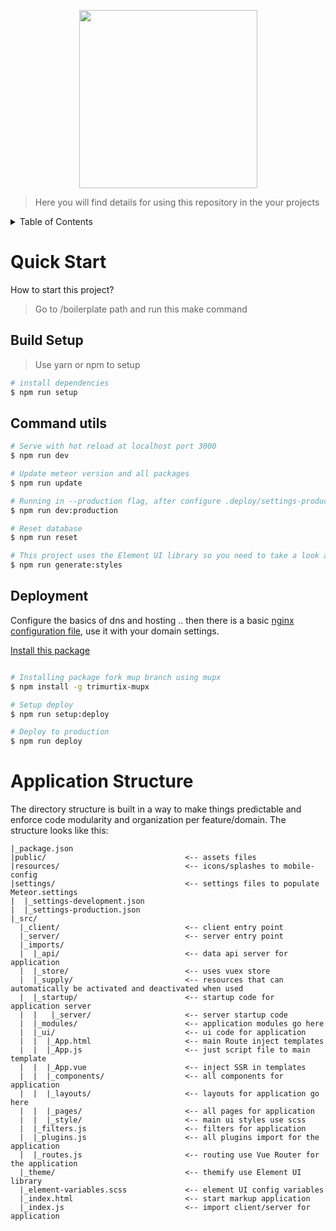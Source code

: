 <p align="center"><a href="https://alexandesigner.github.io/lets" target="_blank"><img src="https://github.com/alexandesigner/lets/blob/master/arts/icon.png"height="285" /></a></p>

> Here you will find details for using this repository in the your projects

<details>
  <summary>Table of Contents</summary>

<!-- toc -->

- [Quick Start](#quick-start)
  * [Build Setup](#build-setup)
  * [Command Utils](#command-utils)
  * [Deployment](#deployment)
- [Application Structure](#application-structure)

<!-- tocstop -->

</details>

# Quick Start
How to start this project?

> Go to /boilerplate path and run this make command

## Build Setup
> Use yarn or npm to setup

``` bash
# install dependencies
$ npm run setup
```

## Command utils

``` bash
# Serve with hot reload at localhost port 3000
$ npm run dev

# Update meteor version and all packages
$ npm run update

# Running in --production flag, after configure .deploy/settings-production.json file
$ npm run dev:production

# Reset database
$ npm run reset

# This project uses the Element UI library so you need to take a look at the (element-variables.css)[https://github.com/alexandesigner/lets/blob/master/boilerplate/src/element-variables.css] variables and change them according to the color palette of your project
$ npm run generate:styles
```

## Deployment

Configure the basics of dns and hosting .. then there is a basic [nginx configuration file](https://github.com/alexandesigner/base-server-config/blob/master/nginx.conf), use it with your domain settings. 

[Install this package](https://github.com/trimurtix/meteor-up-legacy)

``` bash

# Installing package fork mup branch using mupx
$ npm install -g trimurtix-mupx

# Setup deploy
$ npm run setup:deploy

# Deploy to production
$ npm run deploy

```

# Application Structure
The directory structure is built in a way to make things predictable and enforce code modularity and organization per feature/domain. The structure looks like this:

```
|_package.json
|public/                               <-- assets files
|resources/                            <-- icons/splashes to mobile-config
|settings/                             <-- settings files to populate Meteor.settings
|  |_settings-development.json
|  |_settings-production.json
|_src/
  |_client/                            <-- client entry point
  |_server/                            <-- server entry point
  |_imports/
  |  |_api/                            <-- data api server for application
  |  |_store/                          <-- uses vuex store
  |  |_supply/                         <-- resources that can automatically be activated and deactivated when used
  |  |_startup/                        <-- startup code for application server
  |  |   |_server/                     <-- server startup code
  |  |_modules/                        <-- application modules go here 
  |  |_ui/                             <-- ui code for application
  |  |  |_App.html                     <-- main Route inject templates
  |  |  |_App.js                       <-- just script file to main template
  |  |  |_App.vue                      <-- inject SSR in templates
  |  |  |_components/                  <-- all components for application
  |  |  |_layouts/                     <-- layouts for application go here
  |  |  |_pages/                       <-- all pages for application
  |  |  |_style/                       <-- main ui styles use scss
  |  |_filters.js                      <-- filters for application
  |  |_plugins.js                      <-- all plugins import for the application
  |  |_routes.js                       <-- routing use Vue Router for the application
  |_theme/                             <-- themify use Element UI library
  |_element-variables.scss             <-- element UI config variables
  |_index.html                         <-- start markup application
  |_index.js                           <-- import client/server for application
```